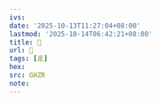 ```yaml
---
ivs:
date: '2025-10-13T11:27:04+08:00'
lastmod: '2025-10-14T06:42:21+08:00'
title: 󰕗
url: 󰕗
tags: [辵]
hex: 
src: GHZR
note:
---
```

